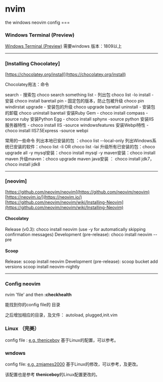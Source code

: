 # nvim
the windows neovim config === 

### Windows Terminal (Preview)
[Windows Terminal (Preview)](https://github.com/neovim/neovim/wiki/Installing-Neovim)
需要windows 版本：1809以上

---

###  [Installing Chocolatey]
[https://chocolatey.org/install](https://chocolatey.org/install)

Chocolatey用法：命令

search - 搜索包 choco search something
list - 列出包 choco list -lo
install - 安装 choco install baretail
pin - 固定包的版本，防止包被升级 choco pin windirstat
upgrade - 安装包的升级 choco upgrade baretail
uninstall - 安装包的卸载 choco uninstall baretail
安装Ruby Gem - choco install compass -source ruby
安装Python Egg - choco install sphynx -source python
安装IIS服务器特性 - choco install IIS -source windowsfeatures
安装Webpi特性 - choco install IIS7.5Express -source webpi

常用的一些命令
列出本地已安装的包 ：choco list --local-only
列出Windows系统已安装的软件：choco list -li  OR choco list -lai
升级所有已安装的包：choco upgrade all -y
mysql安装：choco install mysql -y
maven安装：choco install maven 
升级maven：choco upgrade maven
java安装 ： choco install jdk7，choco install jdk8

---

### [neovim]
[https://github.com/neovim/neovim](https://github.com/neovim/neovim)
[https://neovim.io/](https://neovim.io/)
[https://github.com/neovim/neovim/wiki/Installing-Neovim](https://github.com/neovim/neovim/wiki/Installing-Neovim)

####  Chocolatey
Release (v0.3): choco install neovim (use -y for automatically skipping confirmation messages)
Development (pre-release): choco install neovim --pre

####  Scoop
Release: scoop install neovim
Development (pre-release):
scoop bucket add versions
scoop install neovim-nightly

--------

### Config neovim
nvim 'file' and then **:checkhealth**

能找到你的config file的 目录

之后增加相应的目录，及文件： autoload, plugged,init.vim

### Linux （完美）
config file : [e.g. theniceboy](https://github.com/theniceboy/nvim) 基于Linux的配置，可以参考。
 
 ###  wndows
 config file: [e.g. zmjames2000](https://github.com/zmjames2000/nvim)  基于Linux的修改，可以参考，及更改。
 
 该配置也是参考 **theniceboy**的Linux配置更改的。



